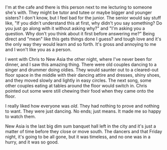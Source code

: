 I'm at the cafe and there is this person next to me lecturing to someone she's with. They might be tutor and tutee or maybe bigger and younger sisters? I don't know, but I feel bad for the junior. The senior would say stuff like, "If you didn't understand this at first, why didn't you say something? Do you just go along with it without asking why?" and "I'm asking you a question. Why don't you think about it first before answering me?" Being direct and "mean" like this gets things done I guess? and tough love and it's the only way they would learn and so forth. It's gross and annoying to me and I won't like you as a person. 

I went with Chris to New Asia the other night, where I've never been for dinner, and I saw this amazing thing. There were old couples dancing to a singer and drummer doing oldies. They would saunter out to a cleared-out floor space in the middle with their dancing attire and dresses, shiny shoes, and they moved slowly and lightly in easy circles. The next song, some other couples eating at tables around the floor would switch in. Chris pointed out some were still chewing their food when they came onto the floor. 

I really liked how everyone was <i>old</i>. They had nothing to prove and nothing to want. They were just dancing. No ends; just means. It made me so happy to watch them.

New Asia is the last big dim sum banquet hall left in the city and it's just a matter of time before they close or move south. The dancers and that Friday night, it's going to be all gone, but it was timeless, and no one was in a hurry, and it was so good.



